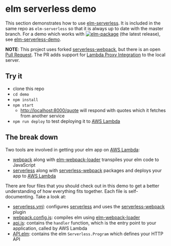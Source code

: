 elm serverless demo
===================

This section demonstrates how to use [elm-serverless][]. It is included in the same repo as `elm-serverless` so that it is always up to date with the master branch. For a demo which works with [![elm-package](https://img.shields.io/badge/elm--serverless-3.0.2-blue.svg)](http://package.elm-lang.org/packages/ktonon/elm-serverless/3.0.2) (the latest release), see [elm-serverless-demo][].

__NOTE__: This project uses forked [serverless-webpack][], but there is an open [Pull Request](https://github.com/elastic-coders/serverless-webpack/pull/82). The PR adds support for [Lambda Proxy Integration][] to the local server.

## Try it

* clone this repo
* `cd demo`
* `npm install`
* `npm start`
  * [http://localhost:8000/quote](http://localhost:8000/quote) will respond with quotes which it fetches from another service
* `npm run deploy` to test deploying it to [AWS Lambda][]

## The break down

Two tools are involved in getting your elm app on [AWS Lambda][]:

* [webpack][] along with [elm-webpack-loader][] transpiles your elm code to JavaScript
* [serverless][] along with [serverless-webpack][] packages and deploys your app to [AWS Lambda][]

There are four files that you should check out in this demo to get a better understanding of how everything fits together. Each file is self-documenting. Take a look at:

* [serverless.yml][]: configures [serverless][] and uses the [serverless-webpack][] plugin
* [webpack.config.js][]: compiles elm using [elm-webpack-loader][]
* [api.js][]: contains the `handler` function, which is the entry point to your application, called by AWS Lambda
* [API.elm][]: contains the elm `Serverless.Program` which defines your HTTP API

[AWS Lambda]:https://aws.amazon.com/lambda
[elm-serverless]:https://github.com/ktonon/elm-serverless
[elm-serverless-demo]:https://github.com/ktonon/elm-serverless-demo
[elm-webpack-loader]:https://github.com/elm-community/elm-webpack-loader
[Lambda Proxy Integration]:http://docs.aws.amazon.com/apigateway/latest/developerguide/api-gateway-create-api-as-simple-proxy-for-lambda.html#api-gateway-create-api-as-simple-proxy-for-lambda-build
[serverless]:https://serverless.com/
[serverless-webpack]:https://github.com/elastic-coders/serverless-webpack
[webpack]:https://webpack.github.io/

[API.elm]:https://github.com/ktonon/elm-serverless/blob/master/demo/src/API.elm
[api.js]:https://github.com/ktonon/elm-serverless/blob/master/demo/src/api.js
[serverless.yml]:https://github.com/ktonon/elm-serverless/blob/master/demo/serverless.yml
[webpack.config.js]:https://github.com/ktonon/elm-serverless/blob/master/demo/webpack.config.js
